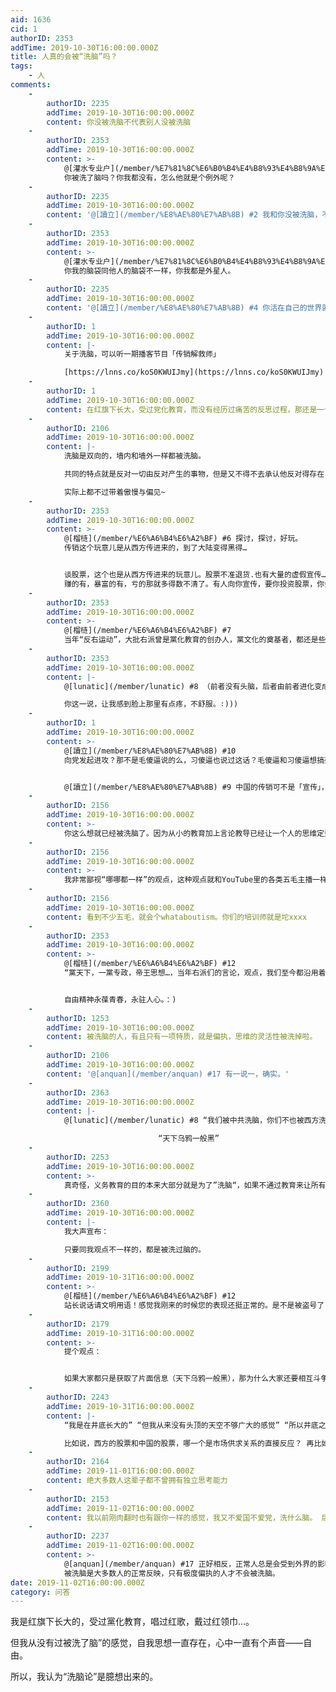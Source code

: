 ```yaml
---
aid: 1636
cid: 1
authorID: 2353
addTime: 2019-10-30T16:00:00.000Z
title: 人真的会被“洗脑”吗？
tags:
    - 人
comments:
    -
        authorID: 2235
        addTime: 2019-10-30T16:00:00.000Z
        content: 你没被洗脑不代表别人没被洗脑
    -
        authorID: 2353
        addTime: 2019-10-30T16:00:00.000Z
        content: >-
            @[灌水专业户](/member/%E7%81%8C%E6%B0%B4%E4%B8%93%E4%B8%9A%E6%88%B7) #1
            你被洗了脑吗？你我都没有，怎么他就是个例外呢？
    -
        authorID: 2235
        addTime: 2019-10-30T16:00:00.000Z
        content: '@[讀立](/member/%E8%AE%80%E7%AB%8B) #2 我和你没被洗脑，不代表“他”是“例外”'
    -
        authorID: 2353
        addTime: 2019-10-30T16:00:00.000Z
        content: >-
            @[灌水专业户](/member/%E7%81%8C%E6%B0%B4%E4%B8%93%E4%B8%9A%E6%88%B7) #3
            你我的脑袋同他人的脑袋不一样，你我都是外星人。
    -
        authorID: 2235
        addTime: 2019-10-30T16:00:00.000Z
        content: '@[讀立](/member/%E8%AE%80%E7%AB%8B) #4 你活在自己的世界就好~'
    -
        authorID: 1
        addTime: 2019-10-30T16:00:00.000Z
        content: |-
            关于洗脑，可以听一期播客节目「传销解救师」

            [https://lnns.co/koS0KWUIJmy](https://lnns.co/koS0KWUIJmy)
    -
        authorID: 1
        addTime: 2019-10-30T16:00:00.000Z
        content: 在红旗下长大，受过党化教育，而没有经历过痛苦的反思过程，那还是一个小粉红啊……
    -
        authorID: 2106
        addTime: 2019-10-30T16:00:00.000Z
        content: |-
            洗脑是双向的，墙内和墙外一样都被洗脑。

            共同的特点就是反对一切由反对产生的事物，但是又不得不去承认他反对得存在，所以只能装作谦谦君子。（前者没有头脑，后者由前者进化变成假君子）

            实际上都不过带着傲慢与偏见~
    -
        authorID: 2353
        addTime: 2019-10-30T16:00:00.000Z
        content: >-
            @[榴梿](/member/%E6%A6%B4%E6%A2%BF) #6 探讨，探讨，好玩。
            传销这个玩意儿是从西方传进来的，到了大陆变得黑得…


            谈股票，这个也是从西方传进来的玩意儿。股票不准退货.也有大量的虚假宣传….
            赚的有，暴富的有，亏的那就多得数不清了。有人向你宣传，要你投资股票，你会认为他们是“传销”人员，想洗你的脑吗？
    -
        authorID: 2353
        addTime: 2019-10-30T16:00:00.000Z
        content: >-
            @[榴梿](/member/%E6%A6%B4%E6%A2%BF) #7
            当年“反右运动”，大批右派曾是黨化教育的创办人，黨文化的奠基者，都还是些黨各部门的负责人，按你说应是大大的粉红。怎么，怎么，就“向党发起了猖狂进攻”呢？你解释下看看。：)
    -
        authorID: 2353
        addTime: 2019-10-30T16:00:00.000Z
        content: |-
            @[lunatic](/member/lunatic) #8 （前者没有头脑，后者由前者进化变成假君子）。实际上都不过带着傲慢与偏见~

            你这一说，让我感到脸上那里有点疼，不舒服。∶)))
    -
        authorID: 1
        addTime: 2019-10-30T16:00:00.000Z
        content: >-
            @[讀立](/member/%E8%AE%80%E7%AB%8B) #10
            向党发起进攻？那不是毛傻逼说的么，习傻逼也说过这话？毛傻逼和习傻逼想搞死你给你安个罪名。之所以安这样的罪名，恰恰说明那时候的人不是粉红，不太听话，所以毛傻逼要搞批斗。现在党化教育几十年了，根本不需要靠暴力就能把小粉红治得服服贴贴。


            @[讀立](/member/%E8%AE%80%E7%AB%8B) #9 中国的传销可不是「宣传」，是伴随人身控制的，跟销售两码事。
    -
        authorID: 2156
        addTime: 2019-10-30T16:00:00.000Z
        content: >-
            你这么想就已经被洗脑了。因为从小的教育加上言论教导已经让一个人的思维定型，除非你读过非常多的西方哲学并理解它们。如果一个人从小没有接受过独立思考的教育，基本上就是被洗脑。江boss一代的开明就是建立在他们从小生活在自由的中国的基础上，受的是西方教育。80后的自由派建立在从小的日美文化灌输上。
    -
        authorID: 2156
        addTime: 2019-10-30T16:00:00.000Z
        content: >-
            我非常鄙视“哪哪都一样”的观点，这种观点就和YouTube里的各类五毛主播一样，毫无意义。中国有（想吃就吃）自由，美国有（四大）自由，一样嘛？同理，洗脑那国外的上当受骗的人至少比你中国少多了。
    -
        authorID: 2156
        addTime: 2019-10-30T16:00:00.000Z
        content: 看到不少五毛，就会个whataboutism。你们的培训师就是坨xxxx
    -
        authorID: 2353
        addTime: 2019-10-30T16:00:00.000Z
        content: >-
            @[榴梿](/member/%E6%A6%B4%E6%A2%BF) #12
            “黨天下，一黨专政，帝王思想…，当年右派们的言论，观点，我们至今都沿用着。


            自由精神永葆青春，永驻人心。：)
    -
        authorID: 1253
        addTime: 2019-10-30T16:00:00.000Z
        content: 被洗脑的人，有且只有一项特质，就是偏执，思维的灵活性被洗掉啦。
    -
        authorID: 2106
        addTime: 2019-10-30T16:00:00.000Z
        content: '@[anquan](/member/anquan) #17 有一说一，确实。'
    -
        authorID: 2363
        addTime: 2019-10-30T16:00:00.000Z
        content: |-
            @[lunatic](/member/lunatic) #8 “我们被中共洗脑，你们不也被西方洗脑？”

                                 “天下乌鸦一般黑”
    -
        authorID: 2253
        addTime: 2019-10-30T16:00:00.000Z
        content: >-
            真奇怪，义务教育的目的本来大部分就是为了”洗脑“，如果不通过教育来让所有人取得通识，那么根本就无法促进进步，设想一下，你敢在周围人都蔑视私有财产的地方开公司吗，或者说敢借给一个不明白契约意义的人吗？社会或者政府必须通过教育来灌输人们私产和契约的重要，这样才能保证其他人的财产和生命，保证社会正常运行。值得批判的是在教育中故意加入的其他成分，对这个有疑惑的人可以看一下自由宪章
    -
        authorID: 2360
        addTime: 2019-10-30T16:00:00.000Z
        content: |-
            我大声宣布：

            只要同我观点不一样的，都是被洗过脑的。
    -
        authorID: 2199
        addTime: 2019-10-31T16:00:00.000Z
        content: >-
            @[榴梿](/member/%E6%A6%B4%E6%A2%BF) #12
            站长说话请文明用语！感觉我刚来的时候您的表现还挺正常的。是不是被盗号了？
    -
        authorID: 2179
        addTime: 2019-10-31T16:00:00.000Z
        content: >-
            提个观点：


            如果大家都只是获取了片面信息（天下乌鸦一般黑），那为什么大家还要相互斗争？你的不是完整的，他的也不是完整的，为什么就那么确信自己就是正确的？这逻辑怎么过来的？
    -
        authorID: 2243
        addTime: 2019-10-31T16:00:00.000Z
        content: |-
            “我是在井底长大的” “但我从来没有头顶的天空不够广大的感觉” “所以井底之蛙一定是杜撰的”

            比如说，西方的股票和中国的股票，哪一个是市场供求关系的直接反应？ 再比如说，习犬犬刚刚将毛邓江胡的言论删掉，怎么会粉红孙子反粉红祖宗呢？
    -
        authorID: 2164
        addTime: 2019-11-01T16:00:00.000Z
        content: 绝大多数人这辈子都不曾拥有独立思考能力
    -
        authorID: 2153
        addTime: 2019-11-02T16:00:00.000Z
        content: 我以前刚肉翻时也有跟你一样的感觉，我又不爱国不爱党，洗什么脑。 后来我发现，草，我原来其实真的被洗脑了
    -
        authorID: 2237
        addTime: 2019-11-02T16:00:00.000Z
        content: >-
            @[anquan](/member/anquan) #17 正好相反，正常人总是会受到外界的影响，
            被洗脑是大多数人的正常反映，只有极度偏执的人才不会被洗脑。
date: 2019-11-02T16:00:00.000Z
category: 问答
---
```


我是红旗下长大的，受过黨化教育，唱过红歌，戴过红领巾…。

但我从没有过被洗了脑”的感觉，自我思想一直存在，心中一直有个声音——自由。

所以，我认为“洗脑论”是臆想出来的。
